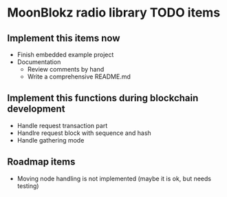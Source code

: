 # MoonBlokz radio library TODO items

## Implement this items now

- Finish embedded example project
- Documentation
  - Review comments by hand
  - Write a comprehensive README.md

## Implement this functions during blockchain development

- Handle request transaction part
- Handlre request block with sequence and hash
- Handle gathering mode

## Roadmap items

- Moving node handling is not implemented (maybe it is ok, but needs testing)
